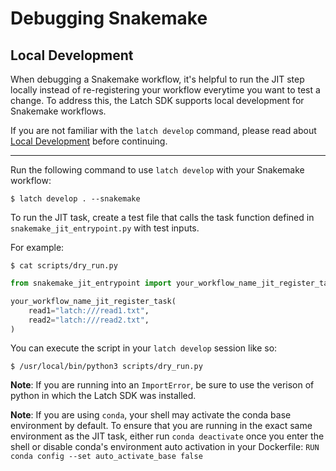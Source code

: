# Debugging Snakemake

## Local Development

When debugging a Snakemake workflow, it's helpful to run the JIT step locally instead of re-registering your workflow everytime you want to test a change. To address this, the Latch SDK supports local development for Snakemake workflows.

If you are not familiar with the `latch develop` command, please read about [Local Development](../basics/local_development.md) before continuing.

---

Run the following command to use `latch develop` with your Snakemake workflow:

```console
$ latch develop . --snakemake
```

To run the JIT task, create a test file that calls the task function defined in `snakemake_jit_entrypoint.py` with test inputs.

For example:

```console
$ cat scripts/dry_run.py
```

```python
from snakemake_jit_entrypoint import your_workflow_name_jit_register_task

your_workflow_name_jit_register_task(
    read1="latch:///read1.txt",
    read2="latch:///read2.txt",
)

```

You can execute the script in your `latch develop` session like so:

```console
$ /usr/local/bin/python3 scripts/dry_run.py
```

**Note**: If you are running into an `ImportError`, be sure to use the verison of python in which the Latch SDK was installed.

**Note**: If you are using `conda`, your shell may activate the conda base environment by default. To ensure that you are running in the exact same environment as the JIT task, either run `conda deactivate` once you enter the shell or disable conda's environment auto activation in your Dockerfile: `RUN conda config --set auto_activate_base false`
